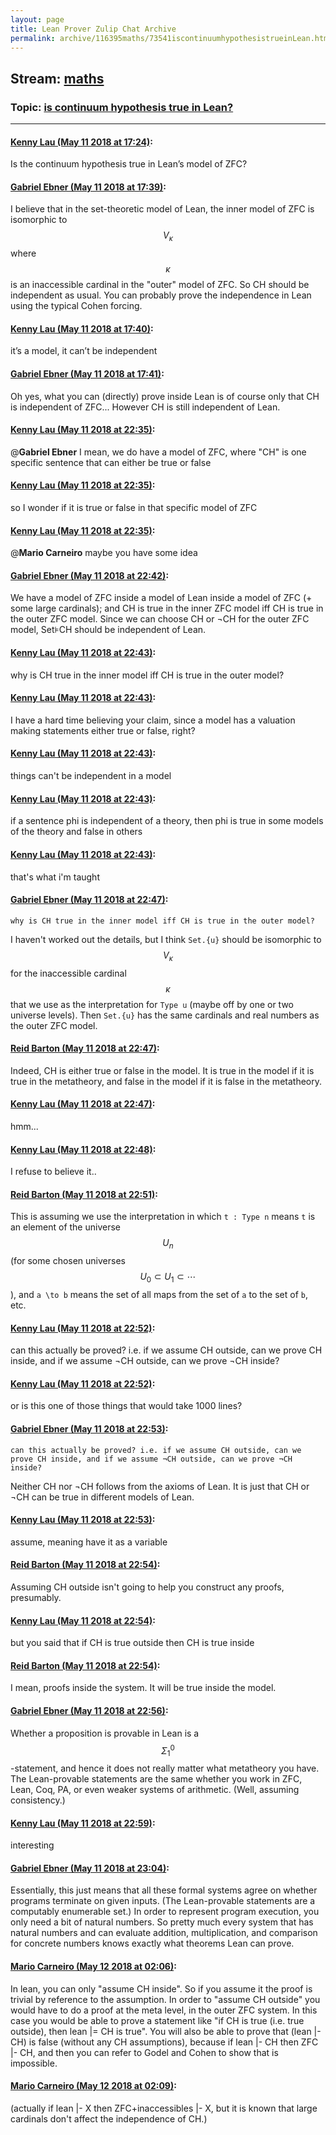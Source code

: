 ```yaml
---
layout: page
title: Lean Prover Zulip Chat Archive 
permalink: archive/116395maths/73541iscontinuumhypothesistrueinLean.html
---
```


## Stream: [maths](index.html)
### Topic: [is continuum hypothesis true in Lean?](73541iscontinuumhypothesistrueinLean.html)

---

#### [Kenny Lau (May 11 2018 at 17:24)](https://leanprover.zulipchat.com/#narrow/stream/116395-maths/topic/is%20continuum%20hypothesis%20true%20in%20Lean%3F/near/126419454):
Is the continuum hypothesis true in Lean’s model of ZFC?

#### [Gabriel Ebner (May 11 2018 at 17:39)](https://leanprover.zulipchat.com/#narrow/stream/116395-maths/topic/is%20continuum%20hypothesis%20true%20in%20Lean%3F/near/126420089):
I believe that in the set-theoretic model of Lean, the inner model of ZFC is isomorphic to $$V_\kappa$$ where $$\kappa$$ is an inaccessible cardinal in the "outer" model of ZFC.  So CH should be independent as usual.  You can probably prove the independence in Lean using the typical Cohen forcing.

#### [Kenny Lau (May 11 2018 at 17:40)](https://leanprover.zulipchat.com/#narrow/stream/116395-maths/topic/is%20continuum%20hypothesis%20true%20in%20Lean%3F/near/126420102):
it’s a model, it can’t be independent

#### [Gabriel Ebner (May 11 2018 at 17:41)](https://leanprover.zulipchat.com/#narrow/stream/116395-maths/topic/is%20continuum%20hypothesis%20true%20in%20Lean%3F/near/126420172):
Oh yes, what you can (directly) prove inside Lean is of course only that CH is independent of ZFC...  However CH is still independent of Lean.

#### [Kenny Lau (May 11 2018 at 22:35)](https://leanprover.zulipchat.com/#narrow/stream/116395-maths/topic/is%20continuum%20hypothesis%20true%20in%20Lean%3F/near/126432647):
@**Gabriel Ebner** I mean, we do have a model of ZFC, where "CH" is one specific sentence that can either be true or false

#### [Kenny Lau (May 11 2018 at 22:35)](https://leanprover.zulipchat.com/#narrow/stream/116395-maths/topic/is%20continuum%20hypothesis%20true%20in%20Lean%3F/near/126432655):
so I wonder if it is true or false in that specific model of ZFC

#### [Kenny Lau (May 11 2018 at 22:35)](https://leanprover.zulipchat.com/#narrow/stream/116395-maths/topic/is%20continuum%20hypothesis%20true%20in%20Lean%3F/near/126432659):
@**Mario Carneiro** maybe you have some idea

#### [Gabriel Ebner (May 11 2018 at 22:42)](https://leanprover.zulipchat.com/#narrow/stream/116395-maths/topic/is%20continuum%20hypothesis%20true%20in%20Lean%3F/near/126432932):
We have a model of ZFC inside a model of Lean inside a model of ZFC (+ some large cardinals); and CH is true in the inner ZFC model iff CH is true in the outer ZFC model.  Since we can choose CH or ¬CH for the outer ZFC model, Set⊧CH should be independent of Lean.

#### [Kenny Lau (May 11 2018 at 22:43)](https://leanprover.zulipchat.com/#narrow/stream/116395-maths/topic/is%20continuum%20hypothesis%20true%20in%20Lean%3F/near/126432950):
why is CH true in the inner model iff CH is true in the outer model?

#### [Kenny Lau (May 11 2018 at 22:43)](https://leanprover.zulipchat.com/#narrow/stream/116395-maths/topic/is%20continuum%20hypothesis%20true%20in%20Lean%3F/near/126432955):
I have a hard time believing your claim, since a model has a valuation making statements either true or false, right?

#### [Kenny Lau (May 11 2018 at 22:43)](https://leanprover.zulipchat.com/#narrow/stream/116395-maths/topic/is%20continuum%20hypothesis%20true%20in%20Lean%3F/near/126432961):
things can't be independent in a model

#### [Kenny Lau (May 11 2018 at 22:43)](https://leanprover.zulipchat.com/#narrow/stream/116395-maths/topic/is%20continuum%20hypothesis%20true%20in%20Lean%3F/near/126432968):
if a sentence phi is independent of a theory, then phi is true in some models of the theory and false in others

#### [Kenny Lau (May 11 2018 at 22:43)](https://leanprover.zulipchat.com/#narrow/stream/116395-maths/topic/is%20continuum%20hypothesis%20true%20in%20Lean%3F/near/126432975):
that's what i'm taught

#### [Gabriel Ebner (May 11 2018 at 22:47)](https://leanprover.zulipchat.com/#narrow/stream/116395-maths/topic/is%20continuum%20hypothesis%20true%20in%20Lean%3F/near/126433136):
```quote
why is CH true in the inner model iff CH is true in the outer model?
```
I haven't worked out the details, but I think `Set.{u}` should be isomorphic to $$V_\kappa$$ for the inaccessible cardinal $$\kappa$$ that we use as the interpretation for `Type u` (maybe off by one or two universe levels).  Then `Set.{u}` has the same cardinals and real numbers as the outer ZFC model.

#### [Reid Barton (May 11 2018 at 22:47)](https://leanprover.zulipchat.com/#narrow/stream/116395-maths/topic/is%20continuum%20hypothesis%20true%20in%20Lean%3F/near/126433143):
Indeed, CH is either true or false in the model. It is true in the model if it is true in the metatheory, and false in the model if it is false in the metatheory.

#### [Kenny Lau (May 11 2018 at 22:47)](https://leanprover.zulipchat.com/#narrow/stream/116395-maths/topic/is%20continuum%20hypothesis%20true%20in%20Lean%3F/near/126433150):
hmm...

#### [Kenny Lau (May 11 2018 at 22:48)](https://leanprover.zulipchat.com/#narrow/stream/116395-maths/topic/is%20continuum%20hypothesis%20true%20in%20Lean%3F/near/126433212):
I refuse to believe it..

#### [Reid Barton (May 11 2018 at 22:51)](https://leanprover.zulipchat.com/#narrow/stream/116395-maths/topic/is%20continuum%20hypothesis%20true%20in%20Lean%3F/near/126433336):
This is assuming we use the interpretation in which `t : Type n` means `t` is an element of the universe $$U_n$$ (for some chosen universes $$U_0 \subset U_1 \subset \cdots$$), and `a \to b` means the set of all maps from the set of `a` to the set of `b`, etc.

#### [Kenny Lau (May 11 2018 at 22:52)](https://leanprover.zulipchat.com/#narrow/stream/116395-maths/topic/is%20continuum%20hypothesis%20true%20in%20Lean%3F/near/126433398):
can this actually be proved? i.e. if we assume CH outside, can we prove CH inside, and if we assume ¬CH outside, can we prove ¬CH inside?

#### [Kenny Lau (May 11 2018 at 22:52)](https://leanprover.zulipchat.com/#narrow/stream/116395-maths/topic/is%20continuum%20hypothesis%20true%20in%20Lean%3F/near/126433402):
or is this one of those things that would take 1000 lines?

#### [Gabriel Ebner (May 11 2018 at 22:53)](https://leanprover.zulipchat.com/#narrow/stream/116395-maths/topic/is%20continuum%20hypothesis%20true%20in%20Lean%3F/near/126433429):
```quote
can this actually be proved? i.e. if we assume CH outside, can we prove CH inside, and if we assume ¬CH outside, can we prove ¬CH inside?
```
Neither CH nor ¬CH follows from the axioms of Lean.  It is just that CH or ¬CH can be true in different models of Lean.

#### [Kenny Lau (May 11 2018 at 22:53)](https://leanprover.zulipchat.com/#narrow/stream/116395-maths/topic/is%20continuum%20hypothesis%20true%20in%20Lean%3F/near/126433435):
assume, meaning have it as a variable

#### [Reid Barton (May 11 2018 at 22:54)](https://leanprover.zulipchat.com/#narrow/stream/116395-maths/topic/is%20continuum%20hypothesis%20true%20in%20Lean%3F/near/126433483):
Assuming CH outside isn't going to help you construct any proofs, presumably.

#### [Kenny Lau (May 11 2018 at 22:54)](https://leanprover.zulipchat.com/#narrow/stream/116395-maths/topic/is%20continuum%20hypothesis%20true%20in%20Lean%3F/near/126433488):
but you said that if CH is true outside then CH is true inside

#### [Reid Barton (May 11 2018 at 22:54)](https://leanprover.zulipchat.com/#narrow/stream/116395-maths/topic/is%20continuum%20hypothesis%20true%20in%20Lean%3F/near/126433492):
I mean, proofs inside the system. It will be true inside the model.

#### [Gabriel Ebner (May 11 2018 at 22:56)](https://leanprover.zulipchat.com/#narrow/stream/116395-maths/topic/is%20continuum%20hypothesis%20true%20in%20Lean%3F/near/126433592):
Whether a proposition is provable in Lean is a $$\Sigma^0_1$$-statement, and hence it does not really matter what metatheory you have.  The Lean-provable statements are the same whether you work in ZFC, Lean, Coq, PA, or even weaker systems of arithmetic.  (Well, assuming consistency.)

#### [Kenny Lau (May 11 2018 at 22:59)](https://leanprover.zulipchat.com/#narrow/stream/116395-maths/topic/is%20continuum%20hypothesis%20true%20in%20Lean%3F/near/126433689):
interesting

#### [Gabriel Ebner (May 11 2018 at 23:04)](https://leanprover.zulipchat.com/#narrow/stream/116395-maths/topic/is%20continuum%20hypothesis%20true%20in%20Lean%3F/near/126433984):
Essentially, this just means that all these formal systems agree on whether programs terminate on given inputs.  (The Lean-provable statements are a computably enumerable set.)  In order to represent program execution, you only need a bit of natural numbers.  So pretty much every system that has natural numbers and can evaluate addition, multiplication, and comparison for concrete numbers knows exactly what theorems Lean can prove.

#### [Mario Carneiro (May 12 2018 at 02:06)](https://leanprover.zulipchat.com/#narrow/stream/116395-maths/topic/is%20continuum%20hypothesis%20true%20in%20Lean%3F/near/126440848):
In lean, you can only "assume CH inside". So if you assume it the proof is trivial by reference to the assumption. In order to "assume CH outside" you would have to do a proof at the meta level, in the outer ZFC system. In this case you would be able to prove a statement like "if CH is true (i.e. true outside), then lean |= CH is true". You will also be able to prove that (lean |- CH) is false (without any CH assumptions), because if lean |- CH then ZFC |- CH, and then you can refer to Godel and Cohen to show that is impossible.

#### [Mario Carneiro (May 12 2018 at 02:09)](https://leanprover.zulipchat.com/#narrow/stream/116395-maths/topic/is%20continuum%20hypothesis%20true%20in%20Lean%3F/near/126440920):
(actually if lean |- X then ZFC+inaccessibles |- X, but it is known that large cardinals don't affect the independence of CH.)


